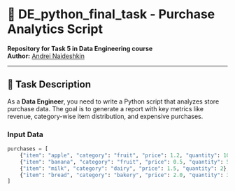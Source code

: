 # 🛒 DE_python_final_task - Purchase Analytics Script
**Repository for Task 5 in Data Engineering course**  
**Author:** [Andrei Naideshkin](https://github.com/yourusername)  

---

## 📌 Task Description
As a **Data Engineer**, you need to write a Python script that analyzes store purchase data. The goal is to generate a report with key metrics like revenue, category-wise item distribution, and expensive purchases.

### Input Data
```python
purchases = [
    {"item": "apple", "category": "fruit", "price": 1.2, "quantity": 10},
    {"item": "banana", "category": "fruit", "price": 0.5, "quantity": 5},
    {"item": "milk", "category": "dairy", "price": 1.5, "quantity": 2},
    {"item": "bread", "category": "bakery", "price": 2.0, "quantity": 3},
]
